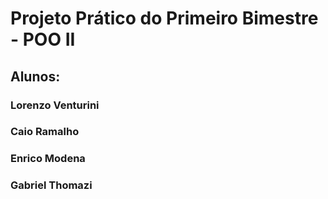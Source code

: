 # Projeto Prático do Primeiro Bimestre - POO II
## Alunos:
### Lorenzo Venturini
### Caio Ramalho
### Enrico Modena
### Gabriel Thomazi
